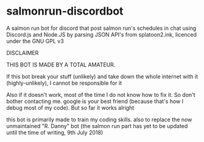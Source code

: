 ﻿# salmonrun-discordbot
A salmon run bot for discord that post salmon run's schedules in chat using Discord.js and Node.JS by parsing JSON API's from splatoon2.ink, licenced under the GNU GPL v3

DISCLAIMER

THIS BOT IS MADE BY A TOTAL AMATEUR.

If this bot break your stuff (unlikely) and take down the whole internet with it (highly-unlikely), I cannot be responsible for it

Also if it doesn't work, most of the time I do not know how to fix it. So don't bother contacting me. google is your best friend (because that's how I debug most of my code). But so far it works alright

this bot is primarily made to train my coding skills. also to replace the now unmaintained "R. Danny" bot (the salmon run part has yet to be updated until the time of writing, 9th July 2018)
